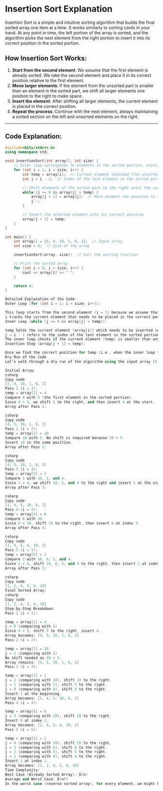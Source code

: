 # Insertion Sort Explanation

Insertion Sort is a simple and intuitive sorting algorithm that builds the final sorted array one item at a time. It works similarly to sorting cards in your hand. At any point in time, the left portion of the array is sorted, and the algorithm picks the next element from the right portion to insert it into its correct position in the sorted portion.

## How Insertion Sort Works:

1. **Start from the second element**: We assume that the first element is already sorted. We take the second element and place it in its correct position relative to the first element.
2. **Move larger elements**: If the element from the unsorted part is smaller than an element in the sorted part, we shift all larger elements one position to the right to make space.
3. **Insert the element**: After shifting all larger elements, the current element is placed in the correct position.
4. **Repeat the process**: Continue with the next element, always maintaining a sorted section on the left and unsorted elements on the right.

---

## Code Explanation:

```cpp
#include<bits/stdc++.h>
using namespace std;

void insertionSort(int array[], int size) {
    // Outer loop corresponds to elements in the sorted portion, starting from index 1 
    for (int i = 1; i < size; i++) {
        int temp = array[i];  // Current element selected from unsorted part
        int j = i - 1;  // Index of the last element in the sorted portion

        // Shift elements of the sorted part to the right until the correct position for temp is found
        while (j >= 0 && array[j] > temp) {
            array[j + 1] = array[j];  // Move element one position to the right
            j--;
        }

        // Insert the selected element into its correct position
        array[j + 1] = temp;
    }
}

int main() {
    int array[] = {5, 4, 10, 1, 6, 2};  // Input array
    int size = 6;  // Size of the array

    insertionSort(array, size);  // Call the sorting function

    // Print the sorted array
    for (int i = 0; i < size; i++) {
        cout << array[i] << " ";
    }

    return 0;
}

Detailed Explanation of the Code:
Outer Loop (for (int i = 1; i < size; i++)):

This loop starts from the second element (i = 1) because we assume that the first element is already sorted.
i tracks the current element that needs to be placed in the correct position in the sorted portion.
Inner Loop (while (j >= 0 && array[j] > temp)):

temp holds the current element (array[i]) which needs to be inserted into the sorted part.
j = i - 1 refers to the index of the last element in the sorted portion.
The inner loop checks if the current element (temp) is smaller than any element in the sorted portion. If so, it shifts the larger elements one position to the right until it finds the correct spot for temp.
Insertion Step (array[j + 1] = temp):

Once we find the correct position for temp (i.e., when the inner loop terminates), we insert it at index j + 1.
Dry Run of the Code
Let’s walk through a dry run of the algorithm using the input array {5, 4, 10, 1, 6, 2}.

Initial Array:
csharp
Copy code
[5, 4, 10, 1, 6, 2]
Pass 1 (i = 1):
temp = array[1] = 4
Compare 4 with 5 (the first element in the sorted portion).
Since 4 < 5, we shift 5 to the right, and then insert 4 at the start.
Array after Pass 1:

csharp
Copy code
[4, 5, 10, 1, 6, 2]
Pass 2 (i = 2):
temp = array[2] = 10
Compare 10 with 5. No shift is required because 10 > 5.
Insert 10 in the same position.
Array after Pass 2:

csharp
Copy code
[4, 5, 10, 1, 6, 2]
Pass 3 (i = 3):
temp = array[3] = 1
Compare 1 with 10, 5, and 4.
Since 1 < 4, we shift 10, 5, and 4 to the right and insert 1 at the start.
Array after Pass 3:

csharp
Copy code
[1, 4, 5, 10, 6, 2]
Pass 4 (i = 4):
temp = array[4] = 6
Compare 6 with 10.
Since 6 < 10, shift 10 to the right, then insert 6 at index 3.
Array after Pass 4:

csharp
Copy code
[1, 4, 5, 6, 10, 2]
Pass 5 (i = 5):
temp = array[5] = 2
Compare 2 with 10, 6, 5, and 4.
Since 2 < 4, shift 10, 6, 5, and 4 to the right, then insert 2 at index 1.
Array after Pass 5:

csharp
Copy code
[1, 2, 4, 5, 6, 10]
Final Sorted Array:
csharp
Copy code
[1, 2, 4, 5, 6, 10]
Step-by-Step Breakdown:
Pass 1 (i = 1):

temp = array[1] = 4
j = 0 (comparing with 5)
Since 4 < 5, shift 5 to the right, insert 4.
Array becomes: [4, 5, 10, 1, 6, 2]
Pass 2 (i = 2):

temp = array[2] = 10
j = 1 (comparing with 5)
No shift needed as 10 > 5.
Array remains: [4, 5, 10, 1, 6, 2]
Pass 3 (i = 3):

temp = array[3] = 1
j = 2 (comparing with 10), shift 10 to the right.
j = 1 (comparing with 5), shift 5 to the right.
j = 0 (comparing with 4), shift 4 to the right.
Insert 1 at the beginning.
Array becomes: [1, 4, 5, 10, 6, 2]
Pass 4 (i = 4):

temp = array[4] = 6
j = 3 (comparing with 10), shift 10 to the right.
Insert 6 at index 3.
Array becomes: [1, 4, 5, 6, 10, 2]
Pass 5 (i = 5):

temp = array[5] = 2
j = 4 (comparing with 10), shift 10 to the right.
j = 3 (comparing with 6), shift 6 to the right.
j = 2 (comparing with 5), shift 5 to the right.
j = 1 (comparing with 4), shift 4 to the right.
Insert 2 at index 1.
Array becomes: [1, 2, 4, 5, 6, 10]
Time Complexity:
Best Case (Already Sorted Array): O(n)
Average and Worst Case: O(n²)
In the worst case (reverse sorted array), for every element, we might have to shift all previous elements.